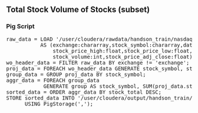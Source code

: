 ## Total Stock Volume of Stocks (subset)

### Pig Script
<pre>
raw_data = LOAD '/user/cloudera/rawdata/handson_train/nasdaq_daily_prices' using PigStorage(',')
           AS (exchange:chararray,stock_symbol:chararray,date:chararray,stock_price_open:float,
               stock_price_high:float,stock_price_low:float,stock_price_close:float,
               stock_volume:int,stock_price_adj_close:float);
wo_header_data = FILTER raw_data BY exchange != 'exchange';
proj_data = FOREACH wo_header_data GENERATE stock_symbol, stock_volume;
group_data = GROUP proj_data BY stock_symbol;
aggr_data = FOREACH group_data 
            GENERATE group AS stock_symbol, SUM(proj_data.stock_volume) AS stock_total;
sorted_data = ORDER aggr_data BY stock_total DESC;
STORE sorted_data INTO '/user/cloudera/output/handson_train/nasdaq_daily_prices/tot_stock_volume'
      USING PigStorage(',');
</pre>
